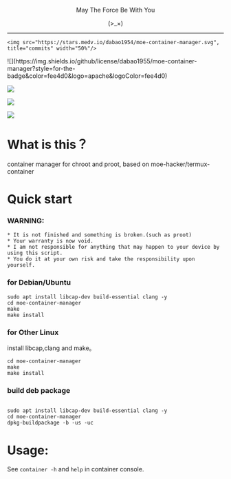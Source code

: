 <p align="center">May The Force Be With You</p>

<p align="center">(>_×)</p>         

-----------  

<p align="center">

    <img src="https://stars.medv.io/dabao1954/moe-container-manager.svg", title="commits" width="50%"/>

</p>
![](https://img.shields.io/github/license/dabao1955/moe-container-manager?style=for-the-badge&color=fee4d0&logo=apache&logoColor=fee4d0)

![](https://img.shields.io/github/repo-size/dabao1955/moe-container-manager?style=for-the-badge&color=fee4d0&logo=files&logoColor=fee4d0)

![](https://img.shields.io/github/last-commit/dabao1955/moe-container-manager?style=for-the-badge&color=fee4d0&logo=codeigniter&logoColor=fee4d0)

![](https://img.shields.io/badge/language-shell\&c-green?style=for-the-badge&color=fee4d0&logo=sharp&logoColor=fee4d0)


# What is this？
container manager for chroot and proot, based on moe-hacker/termux-container
# Quick start

### WARNING:      
```
* It is not finished and something is broken.(such as proot)
* Your warranty is now void.
* I am not responsible for anything that may happen to your device by using this script.
* You do it at your own risk and take the responsibility upon yourself.
```

### for Debian/Ubuntu
```
sudo apt install libcap-dev build-essential clang -y
cd moe-container-manager
make
make install
```
### for Other Linux
install libcap,clang and make。
```
cd moe-container-manager
make
make install
```
### build deb package
```

sudo apt install libcap-dev build-essential clang -y
cd moe-container-manager
dpkg-buildpackage -b -us -uc
```
# Usage:     
See `container -h` and `help` in container console.
